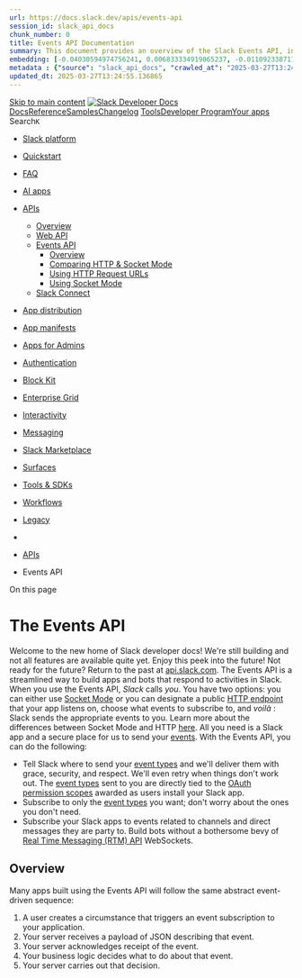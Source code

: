 ```yaml
---
url: https://docs.slack.dev/apis/events-api
session_id: slack_api_docs
chunk_number: 0
title: Events API Documentation
summary: This document provides an overview of the Slack Events API, including its functionalities and integration with other Slack APIs. It links to relevant tools, developer resources, and sections such as quickstart guides and FAQs.
embedding: [-0.04030594974756241, 0.006833334919065237, -0.01109233871102333, -0.017477689310908318, 0.016253620386123657, 0.004139120690524578, -0.03538443520665169, -0.015559560619294643, -0.004467221908271313, 0.018726997077465057, -0.005656587891280651, -0.039902132004499435, -0.0005907395971007645, 0.006883812136948109, 0.005218068603426218, 0.043056949973106384, -0.02465805411338806, 0.05072946846485138, -0.02846907451748848, 0.023295173421502113, 0.049719925969839096, 0.013300711289048195, 0.001478032092563808, 0.052294258028268814, -0.03790828958153725, -0.020241310819983482, -0.019622966647148132, 0.059007707983255386, -0.013489999808371067, -0.002609034301713109, 0.02975624054670334, -0.01672053337097168, -0.0042968615889549255, 0.0063064806163311005, 0.04282980412244797, 0.017578644677996635, 0.04260265827178955, 0.039372123777866364, -0.004637581761926413, -0.012051403522491455, -0.018171750009059906, -0.029402900487184525, -0.02531425654888153, -0.004665975458920002, -0.04964420944452286, 0.022752545773983, -0.05030041188001633, -0.007426440715789795, -0.005110804457217455, 0.020089879631996155, -0.06824501603841782, -0.020115116611123085, 0.018992003053426743, -0.00863789115101099, -0.014966455288231373, -0.019925829023122787, -0.04129025340080261, -0.025074491277337074, -0.04083595797419548, 0.006883812136948109, -0.023105883970856667, 0.01295999065041542, -0.008290860801935196, 0.011799017898738384, -0.010751619003713131, 0.004738536197692156, 0.002910319250077009, 0.027964303269982338, 0.010562329553067684, 0.03291105851531029, 0.04459650069475174, 0.031800560653209686, -0.025579260662198067, 0.0024528708308935165, 0.016228381544351578, -0.030538635328412056, -0.01915605366230011, 0.08353956788778305, -0.029402900487184525, 0.015824565663933754, -0.0036848271265625954, 0.007874424569308758, -0.05870484560728073, -0.02897384576499462, -0.05608003959059715, -0.0028456454165279865, -0.03283534198999405, -0.02788858860731125, -0.011451988480985165, 0.04684273153543472, -0.03265867382287979, 0.00960326474159956, -0.038640204817056656, 0.027535248547792435, 0.07627087086439133, -0.014285014010965824, 0.004962528124451637, -0.01237319502979517, 0.00923730619251728, 0.05062851309776306, 0.059562958776950836, -0.07571562379598618, -0.06607449799776077, -0.06668022274971008, 0.009540168568491936, 0.009048016741871834, 0.02421637997031212, 0.013174518942832947, -0.015244078822433949, -0.07117268443107605, -0.09938937425613403, -0.01050554309040308, 0.0033819645177572966, 0.00435995776206255, 0.012064022943377495, -0.017591264098882675, 0.030740542337298393, 0.011300556361675262, 0.03086673654615879, 0.001752501237206161, -0.06435827910900116, 0.01721268519759178, -0.00861896201968193, 0.024998774752020836, 0.008663129061460495, -0.03715113177895546, -0.000516207015607506, -0.009016469120979309, -0.016871964558959007, 0.016241000965237617, 0.044293638318777084, -0.007338105700910091, 0.04383934661746025, -0.04633796215057373, -0.016506005078554153, -0.02479686588048935, -0.07546323537826538, 0.01909295655786991, -0.032406285405159, 0.02036750316619873, 0.029428139328956604, -0.07389844954013824, -0.0019764932803809643, 0.010985075496137142, -0.036267783492803574, -0.03417298570275307, -0.05880580097436905, -0.01513050589710474, -0.020746080204844475, 0.015622656792402267, 0.013048325665295124, 0.036873508244752884, -0.011319485493004322, 0.01851247064769268, -0.0031516628805547953, -0.01357833482325077, 0.0016357729909941554, 0.037453994154930115, 0.007218222599476576, 0.023610655218362808, -0.012253311462700367, 0.015610037371516228, -0.02723238617181778, -0.013843339867889881, -0.08328718692064285, -0.0024875737726688385, 0.004413589835166931, -0.0229418333619833, -0.05315236747264862, 0.0034702992998063564, -0.04391506314277649, -0.022664209827780724, -0.015433368273079395, 0.07354510575532913, 0.027711918577551842, -0.03689874708652496, -0.008164668455719948, -0.0024954606778919697, 0.012549865059554577, -0.005479918327182531, -0.018310561776161194, -0.019988924264907837, -0.05587812885642052, -0.02788858860731125, 0.011698063462972641, 0.0217051450163126, -0.01800769940018654, 0.04260265827178955, -0.03238104656338692, -0.03472823277115822, -0.017704837024211884, 0.009565407410264015, 0.005281164776533842, 0.032507240772247314, 0.018966764211654663, 0.014953835867345333, -0.01857556588947773, 0.02783811092376709, 0.038589730858802795, 0.0043284096755087376, 0.04214836284518242, -0.02296707220375538, 0.04961897060275078, -0.019509391859173775, 0.046110816299915314, 0.010183751583099365, 0.025970458984375, 0.02713143266737461, -0.00543575081974268, -0.01682148687541485, 0.031018167734146118, -0.028948606923222542, 0.022386586293578148, 0.007047862745821476, -0.02836812101304531, -0.013212376274168491, -0.00479847751557827, 0.05274854972958565, -0.02227301336824894, 0.010164822451770306, -0.009527549147605896, 0.02660142257809639, 0.013515238650143147, -0.010057558305561543, 0.005943676456809044, 0.0162031427025795, 0.014650973491370678, -0.04376363009214401, 0.0051644365303218365, 0.006732380948960781, -0.013464761897921562, 0.04532841965556145, 0.011275318451225758, -0.04123977571725845, 0.044874127954244614, -0.051612816751003265, 0.01549646444618702, -0.0420474112033844, -0.005035088863223791, -0.006243383977562189, -0.006278086919337511, -0.008221454918384552, -0.01598861627280712, 0.041214536875486374, 0.011351034045219421, 0.028040019795298576, 0.0051959846168756485, -0.038084957748651505, 0.045555565506219864, 0.050956614315509796, 0.0753118097782135, -0.02839335799217224, -0.017591264098882675, -0.0036753625608980656, 0.024355191737413406, -0.05375809222459793, 0.026172367855906487, 0.00479216780513525, -0.003807864850386977, 0.0061582038179039955, 0.037378281354904175, 0.004350493662059307, -0.04247646406292915, 0.018941525369882584, -0.0358639657497406, -4.5005446736468e-05, 0.00897230114787817, 0.010991384275257587, -0.018058177083730698, -0.019029859453439713, -0.008492768742144108, -0.014171441085636616, 0.016379812732338905, -0.018361039459705353, -0.012859037145972252, -0.005779625847935677, 0.0009322486002929509, 0.015016932040452957, -0.013944294303655624, 0.0014133582590147853, -0.020291786640882492, -0.03654540702700615, 0.020594649016857147, -0.013527858071029186, 0.014890739694237709, -0.008839799091219902, -0.01485288143157959, -0.020733460783958435, 0.012070332653820515, -0.00923099648207426, -0.010556019842624664, 0.03876639902591705, -0.012789630331099033, -0.0408107228577137, 0.019534630700945854, 0.048028942197561264, 0.059007707983255386, -0.0009772047633305192, 0.03175008296966553, -0.012411052361130714, 0.01419667899608612, -0.03578825294971466, 0.011534013785421848, -0.010656974278390408, 0.03641921654343605, 0.028847653418779373, 0.02589474245905876, -0.013792863115668297, 0.05451525002717972, -0.05527240410447121, -0.004246384371072054, 0.06117822229862213, -0.02468329295516014, -0.06238967552781105, -0.017566025257110596, 0.02960480935871601, 0.05638290196657181, 0.0568876713514328, 0.022121582180261612, -0.014676211401820183, -0.02975624054670334, -0.012486767955124378, -0.01047399453818798, -0.010795786045491695, -0.0025348959024995565, -0.06450971215963364, -0.03033672645688057, -0.01147091668099165, -0.0022146820556372404, -0.009729458019137383, 0.05613051727414131, -0.05926009640097618, -0.017048634588718414, 0.05522192642092705, -0.010625425726175308, -0.005968914832919836, 0.03086673654615879, 0.014436445198953152, 0.004744845908135176, 0.07152602821588516, 0.036747317761182785, -0.04277932643890381, -0.040533095598220825, -0.03828686848282814, 0.016922442242503166, 0.05941152572631836, -0.03568729758262634, -0.01853770762681961, -0.05189044028520584, 0.034273937344551086, -0.01607695035636425, -0.04159311577677727, -0.01726316288113594, -0.027055716142058372, 0.016278859227895737, 0.008240384049713612, -0.010284705087542534, -0.04643891751766205, -0.02462019771337509, -0.003303094068542123, -0.04949278011918068, -0.009294092655181885, -0.0022430752869695425, -0.0036879817489534616, 0.010070177726447582, 0.001457525766454637, -0.033718690276145935, -0.05491906404495239, -0.0009756273357197642, -0.05360666289925575, 0.07001171261072159, 0.014638354070484638, 0.016998156905174255, -0.027030477300286293, -0.020872274413704872, -0.002654779003933072, -0.02048107609152794, 0.045378897339105606, -0.019017240032553673, 0.03268391266465187, 0.0074769179336726665, 0.027055716142058372, -0.026374274864792824, -0.050350889563560486, -0.008202525787055492, 0.03094245120882988, -0.017111731693148613, 0.003255771705880761, -0.0006991864647716284, -0.015143124386668205, 0.03942260146141052, 0.004571330733597279, -0.013742385432124138, -0.025970458984375, 0.04949278011918068, -0.028065258637070656, 0.01721268519759178, -0.010940907523036003, 0.055373359471559525, -0.030059102922677994, 0.02036750316619873, -0.015811946243047714, -0.013691908679902554, -0.009287782944738865, -0.026828568428754807, -0.048028942197561264, 0.00588373513892293, -0.033112965524196625, -0.0083791958168149, 0.012467839755117893, 0.02778763324022293, 0.04159311577677727, 0.023244695737957954, -0.04765036702156067, -0.02406494878232479, -0.010543400421738625, 0.022121582180261612, 0.0012579835020005703, 0.02421637997031212, 0.0568876713514328, 0.03760542720556259, -0.09979318827390671, -0.0009172632126137614, 0.030462918803095818, -0.05047708377242088, 0.002902432344853878, 0.02222253568470478, -0.003833103459328413, 0.01023422833532095, -0.025566643103957176, 0.0003302699769847095, -0.023610655218362808, 0.046741779893636703, 0.007931211963295937, 0.02041797898709774, -0.01458787638694048, 0.028595266863703728, -0.025629738345742226, 0.009458143264055252, 0.041214536875486374, 0.009413976222276688, 0.007230842020362616, -0.0030649052932858467, 0.011786398477852345, -0.03790828958153725, 0.032482001930475235, -0.031800560653209686, -0.02854478918015957, -0.0051644365303218365, 0.014915977604687214, -0.01849985122680664, 0.00041288675856776536, -0.006009927485138178, 0.014777165837585926, -0.0706174373626709, -0.037453994154930115, 0.004902586806565523, -0.016947681084275246, 0.0446469783782959, 0.015420748852193356, -0.0014961722772568464, 0.023913517594337463, -0.020115116611123085, 0.012297479435801506, -0.010530781000852585, 0.015408129431307316, 0.009294092655181885, -0.008126810193061829, -0.00135893770493567, -7.320162694668397e-05, 0.009167900308966637, -0.009350879117846489, 0.046035099774599075, -0.008909204974770546, -0.003517621662467718, -0.023825183510780334, 0.02048107609152794, 0.03028624877333641, 0.03210342302918434, 0.02544044889509678, 0.0071677458472549915, 0.015950758010149002, -0.015622656792402267, 0.01976177841424942, 0.0408107228577137, 0.011559251695871353, 0.0007027356186881661, 0.01021529920399189, -0.02281564101576805, 0.02359803579747677, -0.04800370708107948, 0.008442291989922523, 0.041113585233688354, -0.013502619229257107, 0.014322872273623943, -0.050350889563560486, -0.041063107550144196, -0.027686679735779762, 0.02470853179693222, 0.008801940828561783, -0.011067099869251251, -0.046035099774599075, -0.03540967404842377, 0.07465560734272003, 0.05151186138391495, 0.004530318081378937, -0.005006695631891489, -0.012814869172871113, 0.002642159815877676, 0.01423453725874424, -0.017540786415338516, -0.030008625239133835, 0.02897384576499462, 0.04151739925146103, -0.027030477300286293, 0.0096158841624856, -0.02773715741932392, 0.024317335337400436, 0.008530627004802227, -0.020291786640882492, -0.03967498615384102, 0.015925519168376923, -0.002651624148711562, 0.009830411523580551, -0.026853807270526886, -0.0072686998173594475, -0.03281010314822197, -0.03518252819776535, -0.018853189423680305, -0.028645744547247887, -0.018865808844566345, 0.014575257897377014, 0.015042170882225037, 0.011653896421194077, 8.118725963868201e-05, 0.044848889112472534, -0.013439523056149483, -0.049820881336927414, 0.00481425179168582, 0.021288709715008736, -0.037453994154930115, 0.0406845286488533, 0.002348761772736907, 0.012228073552250862, -0.030185295268893242, 0.004350493662059307, -0.004457757342606783, -0.015080028213560581, -0.00647999532520771, 0.03154817596077919, 0.007155126426368952, 0.007205603644251823, 0.04515175148844719, -0.036848269402980804, 0.024178521707654, 0.029907671734690666, 0.009275163523852825, -0.015080028213560581, 0.006233919877558947, 8.734901348361745e-05, -0.011799017898738384, -0.0024528708308935165, 0.04078548401594162, 0.011199602857232094, -0.001763543114066124, 0.006883812136948109, 0.0027036787942051888, -0.00988088920712471, -0.022992311045527458, 0.0002419350785203278, 0.005360035225749016, 0.005088720936328173, 0.005678671877831221, 0.033138204365968704, -0.0445207878947258, -0.030033864080905914, -0.018966764211654663, -0.0010347801726311445, -0.0234970822930336, 9.913028770824894e-05, -0.022411825135350227, -0.03876639902591705, -0.03543491289019585, 0.03826162964105606, -0.06450971215963364, -0.041769783943891525, 0.004656510893255472, 0.028898129239678383, 0.0018455683020874858, -0.012669747695326805, 0.0011633390095084906, -0.020178213715553284, -0.013098802417516708, 0.023333031684160233, 0.006770238745957613, 0.01668267510831356, 0.014941216446459293, 0.021351804956793785, -0.04462173953652382, 0.009395047090947628, 0.01085888221859932, -0.0018865809543058276, -0.01597599685192108, -0.02591998130083084, -0.024292096495628357, 0.023610655218362808, -0.006757619325071573, 0.0015734652988612652, -0.009022778831422329, -0.030488157644867897, 0.019332721829414368, 0.007590491324663162, -0.014575257897377014, -0.04825609177350998, -0.0005363189848139882, 0.009388737380504608, -0.04126501455903053, -0.0066819037310779095, 0.004098108038306236, -0.0011270586401224136, -0.03334011137485504, -0.015042170882225037, 0.028620505705475807, 0.02973100170493126, 0.02907479926943779, 0.013881197199225426, 0.009111112914979458, -0.03278486430644989, -0.005927902180701494, 0.011414130218327045, 0.02667713724076748, 0.020266547799110413, 0.026197604835033417, 0.0010750041110441089, -0.02781287208199501, 0.02530163712799549, 0.010896740481257439, -0.011414130218327045, 0.009079565294086933, -0.020834416151046753, -0.025087110698223114, 0.027030477300286293, 0.0302357729524374, -0.007224532309919596, 0.00346714467741549, -0.010171132162213326, -0.0042968615889549255, 0.011969378218054771, 0.014688830822706223, 0.03389536216855049, -0.013780243694782257, -0.02532687596976757, 0.03788305073976517, 0.0018203298095613718, 0.03785781189799309, -0.014915977604687214, -0.006196062080562115, -0.034324415028095245, 0.01176747027784586, 0.034299176186323166, -0.011079719290137291, 0.04868514463305473, 3.678566599774058e-06, -0.0003724656708072871, -0.014903358183801174, 0.03404679149389267, 0.005543014500290155, 0.018979383632540703, 0.01987535133957863, 0.03318868204951286, -0.04719607159495354, 0.05986582115292549, 0.02970576286315918, 0.025087110698223114, 0.02788858860731125, -0.0018960454035550356, -0.020746080204844475, -0.03467775508761406, 0.007830257527530193, 0.020872274413704872, -0.034400131553411484, -0.0007780569139868021, -0.047902751713991165, -0.01547122560441494, 0.01112388726323843, -0.03346630558371544, 0.008751464076340199, 0.03407203033566475, 0.025844266638159752, -0.00209006667137146, -0.00399399921298027, -0.030513396486639977, 0.03639397770166397, 0.006442137528210878, 0.023749466985464096, 0.006776548456400633, -0.0022793556563556194, 0.012455220334231853, -0.022020626813173294, -0.07056695967912674, 0.014638354070484638, 0.00648630503565073, -0.008789322338998318, -0.008404434658586979, -0.007508466020226479, 0.002433941699564457, 0.01113650668412447, -0.021818717941641808, 0.029554331675171852, -0.059058185666799545, 0.00926254503428936, -0.009697909466922283, -0.006344338413327932, 0.014158821664750576, -0.013805481605231762, 0.005631349515169859, -0.02347184345126152, -0.014903358183801174, -0.019547250121831894, -0.024241618812084198, -0.00271472055464983, 0.011937829665839672, -0.029276708140969276, -0.015774087980389595, 0.0034008934162557125, -0.03031148761510849, 0.018928905948996544, 0.03758018836379051, -0.023736847564578056, 0.012070332653820515, 0.008120500482618809, 0.025112347677350044, 0.011868423782289028, -0.02589474245905876, -0.03652016818523407, 0.009395047090947628, -0.054717157036066055, 0.0166952945291996, -0.041694071143865585, -0.004464067053049803, 0.017553405836224556, -0.011887352913618088, 0.021187756210565567, 0.030664827674627304, 0.03652016818523407, -0.03210342302918434, -0.033592499792575836, 0.00833502784371376, 0.014057867228984833, 0.0025128121487796307, 0.018411515280604362, 0.009300402365624905, -0.021806100383400917, 0.005656587891280651, 0.015269317664206028, 0.014398587867617607, -0.019307484850287437, 0.017187446355819702, 3.0266532121459022e-05, 0.028570028021931648, -0.002766774967312813, 0.020531553775072098, -0.004836335312575102, 0.024607578292489052, -0.01603909209370613, -0.03407203033566475, -0.006587259471416473, -0.022020626813173294, 0.022424444556236267, 0.01615266688168049, 0.018853189423680305, -0.020632507279515266, -0.04467221722006798, 0.017490308731794357, 0.041921216994524, -0.0142219178378582, -0.04202217236161232, -0.020922750234603882, 0.02657618373632431, -0.047246549278497696, -0.00031528458930552006, -0.03399631381034851, 0.010272086597979069, 0.0019717609975486994, 0.00016030417464207858, -0.012417362071573734, -0.015912899747490883, -0.012291169725358486, -0.06450971215963364, -0.04275408759713173, -0.04775131866335869, -0.028898129239678383, -0.007079410832375288, -0.02538997307419777, -0.01802031882107258, -0.04936658591032028, -0.008795632049441338, -0.10206466168165207, -0.04860943183302879, 0.006382196210324764, -0.020859654992818832, 0.010631735436618328, -0.03084149770438671, 0.002896122634410858, 0.02289135754108429, 0.03207818418741226, -0.019660823047161102, 0.016859345138072968, -0.027913827449083328, -0.013818101026117802, 0.007811328396201134, 0.011275318451225758, -0.009798863902688026, 0.03510681167244911, 0.03583872690796852, -0.008751464076340199, -0.0095843356102705, 0.01111757755279541, 0.006110881920903921, -0.0002776239416562021, 0.03646969050168991, 0.007060481701046228, 0.008316099643707275, 0.008051094599068165, -0.008555865846574306, 0.06991075724363327, 0.013742385432124138, 0.007596801035106182, 0.012840108014643192, -0.05698862671852112, -0.027409056201577187, 0.0027793943881988525, 0.044773172587156296, 0.004372577182948589, 0.003836258314549923, 0.023333031684160233, -0.032986775040626526, 0.03162389248609543, 0.010190061293542385, 0.023648513481020927, -0.024872582405805588, 0.02776239439845085, 0.012922133319079876, -0.023926137015223503, 0.005953141022473574, -0.026979999616742134, 0.027484770864248276, 0.03081625886261463, -0.006568330340087414, 0.020809177309274673, 0.010997693985700607, 0.011004003696143627, 0.048508476465940475, -0.034198224544525146, -0.005587182007730007, 0.01607695035636425, -0.01049923337996006, 0.009975533001124859, 0.014120963402092457, -0.007262390106916428, -0.029377661645412445, 0.007148816715925932, 0.0174398310482502, -0.005303248297423124, 0.01986273191869259, -0.005208604037761688, -0.004123346880078316, 0.022601112723350525, 0.04757465049624443, 0.01606433093547821, -0.011199602857232094, 0.023219458758831024, 0.01335118804126978, -0.012045093812048435, 0.019610347226262093, -0.002063250634819269, -0.023080645129084587, 0.05072946846485138, -0.020089879631996155, 0.021970150992274284, 0.04621176794171333, 0.00020486596622504294, -0.010360421612858772, 0.011445678770542145, -0.005464144051074982, 0.020531553775072098, -0.023358270525932312, 0.03205294907093048, -0.031194837763905525, -0.0007685924647375941, -0.02910003811120987, 0.0005733881262131035, 0.011016623117029667, 0.009546478278934956, 0.01232902705669403, 0.02483472414314747, -0.00836657639592886, 0.047978468239307404, 0.031245313584804535, 0.02975624054670334, 0.008082643151283264, -0.02904956042766571, 0.0036816722713410854, 0.017730075865983963, 0.002473376924172044, 0.00239766133017838, 0.006738690659403801, 0.03273438662290573, -0.02036750316619873, 0.025124967098236084, 0.02776239439845085, -0.03720160946249962, 0.005842722486704588, 0.04098739102482796, -0.0037037560250610113, 0.0012319562956690788, 0.024266857653856277, -0.0174398310482502, -0.010688521899282932, -0.04202217236161232, 0.04002832621335983, -0.0014882852556183934, 0.003243152517825365, 0.044823650270700455, -0.006199216470122337, -0.024304715916514397, 0.015736229717731476, 0.010726380161941051, 0.030059102922677994, -0.004400970414280891, 0.034854426980018616, -0.025137586519122124, -0.00650523416697979, 0.005167591385543346, 0.021414902061223984, -0.0045776404440402985, 0.012638199143111706, 0.001996999606490135, -0.046110816299915314, -0.01423453725874424, -0.004322099965065718, -0.005691290833055973, 0.016972918063402176, -0.04257741943001747, 0.05199139565229416, -0.03689874708652496, -0.036065876483917236, 0.016468148678541183, -0.015534321777522564, -0.029478617012500763, -0.01272022444754839, -0.007388582918792963, 0.020014163106679916, -0.010959836654365063, -0.034400131553411484, -0.017704837024211884, -0.03323915973305702, 0.011357343755662441, 0.0004913628217764199, 0.05113328620791435, -0.01738935522735119, -0.006218145601451397, -0.004482995718717575, 0.00024114637926686555, 0.018714377656579018, -0.02532687596976757, 0.006196062080562115, 0.012032474391162395, 0.016417670994997025, 0.007262390106916428, 0.0012800672557204962, 0.01861342415213585, 0.022563256323337555, 0.04522746428847313, -0.0003202139923814684, -0.021351804956793785, 0.03583872690796852, -0.011937829665839672, -0.006426363717764616, 0.006205526180565357, 0.03581349179148674, 0.01727578230202198, -0.011647586710751057, -0.0018313716864213347, 0.01732625812292099, -0.013174518942832947, -0.002605879446491599, 0.012922133319079876, 0.06915359944105148, 0.009988152422010899, 0.008934443816542625, -0.06683165580034256, 0.01458787638694048, -0.0028377585113048553, -0.028721459209918976, -0.01851247064769268, 0.040432143956422806, 0.0022052174899727106, 0.023799944669008255, -0.004262158647179604, -0.005148662254214287, 0.007659897208213806, -0.0008131542708724737, -0.03038720414042473, 0.02728286385536194, 0.032507240772247314, 0.019484153017401695, 0.00021906265465077013, 0.00862527173012495, 0.0027257625479251146, 0.0027999007143080235, -0.015748849138617516, -0.03387012332677841, -0.04388982430100441, -0.03263343498110771, 0.007849186658859253, -0.03177532181143761, -0.04159311577677727, -0.056635286659002304, -0.003779471619054675, 0.00028373641544021666, 0.0012453643139451742, 0.01853770762681961, 0.00863789115101099, -0.026349037885665894, -0.033617738634347916, 0.004249539226293564, 0.01733887754380703, -0.0008478572708554566, -0.022424444556236267, -0.011925210244953632, 0.04388982430100441, -0.013830720447003841, 0.016985537484288216, -0.0060951076447963715, 0.02218467742204666, 0.019357960671186447, -0.012896894477307796, 0.009048016741871834, -0.009073255583643913, -0.045530326664447784, -0.021970150992274284, 0.017767932265996933, 0.041719309985637665, 0.025112347677350044, 0.026197604835033417, 0.016354573890566826, 0.0009007004555314779, 0.019976304844021797, 0.046085577458143234, 0.016417670994997025, 0.003858342068269849, -0.013275472447276115, -0.0332643985748291, 0.018310561776161194, -0.01419667899608612, -0.03195199370384216, 0.0031642820686101913, 0.05608003959059715, -0.004924670327454805, -0.009571717120707035, -0.02043059840798378, 0.028065258637070656, -0.018802713602781296, 0.016960300505161285, -6.171612039906904e-05, -0.011332104913890362, -0.024632815271615982, 0.044773172587156296, 0.021919673308730125, 0.021389663219451904, 0.004249539226293564, -0.01790674589574337, -0.02353494055569172, -0.010757927782833576, -0.019395818933844566, -0.014575257897377014, 0.018979383632540703, -0.012934752739965916, -0.007085720542818308, -0.01660696044564247, 0.018247464671730995, -0.009281473234295845, 0.038059718906879425, -0.021907053887844086, 0.02352232113480568, -0.02657618373632431, 0.01295999065041542, 0.023963995277881622, -0.025781169533729553, -0.016985537484288216, -0.012890584766864777, -0.012228073552250862, -0.0018818486714735627, 0.018752235919237137, 0.008858728222548962, -0.020897511392831802, 0.014802404679358006, -0.031119121238589287, 0.020771319046616554, 0.003249462228268385, -0.00013802327157463878, -0.009981842711567879, 0.002017505932599306, 0.012070332653820515, 0.031901516020298004, 0.013313330709934235, -0.06112774834036827, 0.016417670994997025, 0.055979084223508835, 0.028115734457969666, -0.010076487436890602, 0.0033882742282003164, -0.04807941988110542, -0.01723792403936386, -0.007805018685758114, 0.01619052328169346, 0.01299784891307354, 0.008278241381049156, 0.02097322791814804, 0.030437679961323738, 0.022424444556236267, -0.0142219178378582, 0.01147091668099165, -0.014991693198680878, -0.0015292979078367352, 0.01548384502530098, 0.01852509006857872, -0.021528474986553192, -0.02540259249508381, 0.01172961201518774, -0.03414774686098099, -0.006688213441520929, -0.04944230243563652, -0.0051959846168756485, 0.003628040198236704, 0.016392432153224945, -0.0040886434726417065, -0.004520853515714407, -0.005511466413736343, -0.00028846864006482065, 0.03886735439300537, -0.021995387971401215, 0.04560604318976402, 0.01660696044564247, -0.038690682500600815, -0.014436445198953152, 0.07440321892499924, -0.009079565294086933, -0.01615266688168049, 0.013439523056149483, 0.03084149770438671, 0.00479216780513525, 0.01853770762681961, 0.02586950547993183, -0.006233919877558947, -0.021452760323882103, -0.026399513706564903, 0.03144722059369087, 0.007306557614356279, 0.005344260949641466, 0.01988797076046467, -0.016291478648781776, -0.024910440668463707, 0.023711608722805977, 0.03217913955450058, -0.012215454131364822, 0.00032060834928415716, 0.050451844930648804, -0.008423362858593464, 0.020632507279515266, -0.025755930691957474, -0.03662112355232239, 0.0008588990895077586, -0.026121890172362328, 0.015534321777522564, 0.005293784197419882, -0.0210237056016922, -0.04388982430100441, -0.021793480962514877, 0.020695604383945465, -0.00604778528213501, 0.002667398424819112, 0.0016341955633834004, -0.010556019842624664, -0.0021342341788113117, 0.00480163237079978, -0.013919055461883545, -0.026727614924311638, 0.02710619382560253, -0.026399513706564903, -0.014474303461611271, -0.0071677458472549915, 0.022714687511324883, -0.03520776331424713, 0.002911896677687764, -0.012278550304472446, -0.004281087778508663, 0.04840752109885216, 0.0184872318059206, -0.01977439783513546, -0.014158821664750576, -0.013363807462155819, 0.020960608497262, 0.029200991615653038, -0.009092184714972973, -0.010757927782833576, -0.021276090294122696, 0.046691302210092545, -0.00039770419243723154, 0.019559869542717934, -0.018058177083730698, 0.0022430752869695425, -0.01603909209370613, -0.030412442982196808, 0.01325023453682661, 0.004044476430863142, 0.020102497190237045, 0.021440140902996063, 0.03508157283067703, 0.0421736016869545, -0.018903667107224464, -0.0021989080123603344, -0.02594522014260292, 0.010884121060371399, 0.011874733492732048, 0.020190833136439323, -0.0394478403031826, 0.0037510781548917294, 0.00712988805025816, 0.010410898365080357, -0.03356726095080376, 0.005337951239198446, 0.006782858166843653, -0.025566643103957176, -0.007439060136675835, -0.010568639263510704, -0.0013068831758573651, -0.00010164428385905921, 0.02282826043665409, 0.0009511774987913668, 0.028771936893463135, 0.018335800617933273, -0.02788858860731125, -0.015080028213560581, -0.0055051567032933235, -0.015710992738604546, 0.0027730846777558327, 0.0336429737508297, -0.0069279796443879604, 0.009426594711840153, 0.0009953449480235577, 0.014512160792946815, -0.04681749269366264, -0.010751619003713131, -0.010442445985972881, 0.031093882396817207, -0.007136197295039892, -0.010423517785966396, 0.0015482268063351512, -0.006511543411761522, -0.02217205800116062, 0.013527858071029186, -0.03768114373087883, -0.011502465233206749, 0.0016894048312678933, -0.02728286385536194, 0.010518161579966545, -0.013931674882769585, -0.0034072031266987324, -0.006782858166843653, -0.03768114373087883, 0.031926754862070084, -0.017136968672275543, -1.8164848370361142e-05, -0.0031863658223301172, 0.02839335799217224, -0.007401202339679003, 0.010593878105282784, -0.018941525369882584, -0.030740542337298393, 0.009912436828017235, 0.011180673725903034, 0.015042170882225037, -0.008505388163030148, 0.0023030168376863003, 0.01487812027335167, -0.007262390106916428, 0.007344415411353111, 0.011836876161396503, 0.00462811766192317, 0.0013171363389119506, -0.01209557056427002, 0.003861496690660715, -0.020695604383945465, 0.02279040217399597, -0.013553096912801266, 0.004293706733733416, 0.005675517022609711, 0.02482210472226143, 0.008442291989922523, 0.028570028021931648, 0.007319177035242319, 0.018222225829958916, -0.016392432153224945, -0.006013082340359688, -0.028898129239678383, -0.009937675669789314, -0.020796557888388634, -0.027383817359805107, 0.00033224173239432275, 0.02841859683394432, 0.0001613886415725574, 0.018739616498351097, 0.007483227644115686, 0.01670791395008564, 0.010972456075251102, -0.009988152422010899, -0.01915605366230011, -0.004719607066363096, 0.002680017612874508, -0.0014449064619839191, 0.01273284386843443, -0.025844266638159752, -0.012221763841807842, -0.019421057775616646, -0.02291659452021122, -0.0296805240213871, -0.01602647453546524, 0.025528784841299057, -0.024355191737413406, 0.03086673654615879, 0.015193602070212364, -0.010985075496137142, -0.024266857653856277, -0.012575102970004082, 0.026853807270526886, -0.0074769179336726665, 0.014474303461611271, 0.014335491694509983, -0.029276708140969276, 0.01861342415213585, -0.008088952861726284, 0.020178213715553284, -0.026954762637615204, 0.011168054305016994, 0.00047361699398607016, -0.009350879117846489, -0.008309789933264256, -0.020115116611123085, -0.0010726379696279764, -0.009716838598251343, 0.04017975926399231, -0.03197723254561424, -0.005890044383704662, -0.001752501237206161, 0.026323799043893814, -0.04214836284518242, 0.02849431335926056, 0.009666360914707184, 0.014688830822706223, 0.040432143956422806, 0.01976177841424942, -0.008581103757023811, 0.021339187398552895, -0.0004140698292758316, -0.015408129431307316, -0.006972147151827812, 0.0017177981790155172, 0.0027857040986418724, -0.036116354167461395, 0.038110196590423584, 0.013389046303927898, 0.028746698051691055, -0.01299784891307354, 0.003864651545882225, -0.01325023453682661, 0.03886735439300537, 0.0030917213298380375, -0.006946908310055733, 0.03230533376336098, 0.02342136576771736, -0.017124351114034653, -0.03028624877333641, -0.001611323095858097, -0.002063250634819269, 0.0014914399944245815, 0.02478424832224846, -0.004665975458920002, -0.022714687511324883, 0.027711918577551842, -0.024910440668463707, 0.01236688531935215, 0.020544173195958138, 0.009275163523852825, -0.005801709834486246, -0.007868114858865738, -0.009925056248903275, 0.010701141320168972, 0.013389046303927898, -0.015559560619294643, -0.012303789146244526, 0.02545306831598282, 0.0022036400623619556, -0.0003456497215665877, 0.009937675669789314, 0.008650509640574455, 0.0055745625868439674, 0.007666206918656826, -0.016304098069667816, 0.013048325665295124, -0.016581721603870392, -0.015206221491098404, 0.018070794641971588, 0.007060481701046228, -0.04924039542675018, 0.05809912085533142, -0.005776470992714167, 0.039346884936094284, -0.030513396486639977, 0.038614969700574875, -0.008170978166162968, -0.0234339851886034, 0.023068027570843697, -0.023938756436109543, 0.026399513706564903, -0.015067408792674541, -0.032532479614019394, -0.005186520051211119, -0.014815024100244045, -0.005047708284109831, -0.010145893320441246, 0.027913827449083328, -0.002364535816013813, -0.0033693453297019005, 0.005972069688141346, -0.015761468559503555, 0.019332721829414368, 0.00693428935483098, -0.010764237493276596, -0.01605171151459217, 0.009565407410264015, 0.019673442468047142, -0.014941216446459293, 0.012650818563997746, 0.013944294303655624, 0.0017083337297663093, 0.038009241223335266, 0.0051928297616541386, 0.028771936893463135, 0.020834416151046753, -0.0003580717893783003, 0.043637435883283615, 0.003205294720828533, -0.01208295114338398, -0.018083414062857628, -0.010366730391979218, 0.018865808844566345, -0.03210342302918434, 0.0033977385610342026, 0.0031106502283364534, -0.015357652679085732, 0.004599723964929581, 0.02217205800116062, -0.007066791411489248, 0.004407280124723911, 0.013149280101060867, -0.0037479232996702194, -0.010291014797985554, 0.022588495165109634, 0.0015703104436397552, 0.018815333023667336, 0.025617118924856186, 0.025490926578640938, -0.013805481605231762, 0.004391506314277649, -0.009729458019137383, 0.01800769940018654, 0.025705454871058464, 0.046666063368320465, -0.013262853026390076, 0.02112465910613537, 0.0018203298095613718, 0.014045247808098793, -0.004457757342606783, -0.003281010314822197, -0.029301946982741356, 0.002672130474820733, -0.026727614924311638, 0.00399399921298027, -0.00988088920712471, -0.016405051574110985, 0.0018313716864213347, 0.018159130588173866, 0.0059594507329165936, 0.0005118691478855908, -0.0050981855019927025, -0.002359803533181548, 0.02788858860731125, 0.016291478648781776, 0.02545306831598282, -0.014171441085636616, 0.007464298512786627, -0.02357279695570469, -0.01049292366951704, 0.014348111115396023, 0.00899123027920723, -0.006382196210324764, -0.01449954230338335, -0.010745309293270111, 0.04631272330880165, -0.028191450983285904, 0.020771319046616554, -0.016834106296300888, -0.01610218919813633, 0.04656510800123215, 0.03785781189799309, -0.01513050589710474, -0.02591998130083084, 0.030033864080905914, -0.015382890589535236, -0.018386276438832283, -0.038539253175258636, -0.014979073777794838, -0.004448292776942253, -0.008278241381049156, -0.019168671220541, -0.012429981492459774, 0.014966455288231373, 0.003189520677551627, -0.005615575239062309, 0.028267165645956993, -0.04325886070728302, 0.009937675669789314, -0.004322099965065718, 0.0020269702654331923]
metadata : {"source": "slack_api_docs", "crawled_at": "2025-03-27T13:24:53.658307", "url_path": "/apis/events-api", "chunk_size": 4457}
updated_dt: 2025-03-27T13:24:55.136865
---
```

[Skip to main content](https://docs.slack.dev/apis/events-api#__docusaurus_skipToContent_fallback)
[![Slack Developer Docs](https://docs.slack.dev/img/logos/slack-developers-white.png)](https://slack.dev)[Docs](https://docs.slack.dev/)[Reference](https://docs.slack.dev/reference)[Samples](https://docs.slack.dev/samples)[Changelog](https://docs.slack.dev/changelog)
[Tools](https://tools.slack.dev)[Developer Program](https://api.slack.com/developer-program)[Your apps](https://api.slack.com/apps)
Search`K`
  * [Slack platform](https://docs.slack.dev/)
  * [Quickstart](https://docs.slack.dev/quickstart)
  * [FAQ](https://docs.slack.dev/faq)
  * [AI apps](https://docs.slack.dev/ai/)
  * [APIs](https://docs.slack.dev/apis/)
    * [Overview](https://docs.slack.dev/apis/)
    * [Web API](https://docs.slack.dev/apis/web-api/)
    * [Events API](https://docs.slack.dev/apis/events-api/)
      * [Overview](https://docs.slack.dev/apis/events-api/)
      * [Comparing HTTP & Socket Mode](https://docs.slack.dev/apis/events-api/comparing-http-socket-mode)
      * [Using HTTP Request URLs](https://docs.slack.dev/apis/events-api/using-http-request-urls)
      * [Using Socket Mode](https://docs.slack.dev/apis/events-api/using-socket-mode)
    * [Slack Connect](https://docs.slack.dev/apis/slack-connect/)
  * [App distribution](https://docs.slack.dev/distribution/)
  * [App manifests](https://docs.slack.dev/app-manifests/)
  * [Apps for Admins](https://docs.slack.dev/admins/)
  * [Authentication](https://docs.slack.dev/authentication/)
  * [Block Kit](https://docs.slack.dev/block-kit/)
  * [Enterprise Grid](https://docs.slack.dev/enterprise-grid/)
  * [Interactivity](https://docs.slack.dev/interactivity/)
  * [Messaging](https://docs.slack.dev/messaging/)
  * [Slack Marketplace](https://docs.slack.dev/slack-marketplace/)
  * [Surfaces](https://docs.slack.dev/surfaces/)
  * [Tools & SDKs](https://docs.slack.dev/tools/)
  * [Workflows](https://docs.slack.dev/workflows/)
  * [Legacy](https://docs.slack.dev/legacy/)


  * [](https://docs.slack.dev/)
  * [APIs](https://docs.slack.dev/apis/)
  * Events API


On this page
# The Events API
Welcome to the new home of Slack developer docs!
We're still building and not all features are available quite yet. Enjoy this peek into the future!
Not ready for the future? Return to the past at [api.slack.com](https://api.slack.com/docs).
The Events API is a streamlined way to build apps and bots that respond to activities in Slack. When you use the Events API, _Slack_ calls _you_.
You have two options: you can either use [Socket Mode](https://docs.slack.dev/apis/events-api/using-socket-mode) or you can designate a public [HTTP endpoint](https://docs.slack.dev/apis/events-api/using-http-request-urls) that your app listens on, choose what events to subscribe to, and _voilà_ : Slack sends the appropriate events to you. Learn more about the differences between Socket Mode and HTTP [here](https://docs.slack.dev/apis/events-api/comparing-http-socket-mode).
All you need is a Slack app and a secure place for us to send your [events](https://docs.slack.dev/reference/events). With the Events API, you can do the following:
  * Tell Slack where to send your [event types](https://docs.slack.dev/reference/events) and we'll deliver them with grace, security, and respect. We'll even retry when things don't work out. The [event types](https://docs.slack.dev/reference/events) sent to you are directly tied to the [OAuth permission scopes](https://docs.slack.dev/authentication/installing-with-oauth) awarded as users install your Slack app.
  * Subscribe to only the [event types](https://docs.slack.dev/reference/events) you want; don't worry about the ones you don't need.
  * Subscribe your Slack apps to events related to channels and direct messages they are party to. Build bots without a bothersome bevy of [Real Time Messaging (RTM) API](https://docs.slack.dev/legacy/legacy-rtm-api) WebSockets.


## Overview[​](https://docs.slack.dev/apis/events-api#overview "Direct link to Overview")
Many apps built using the Events API will follow the same abstract event-driven sequence:
  1. A user creates a circumstance that triggers an event subscription to your application.
  2. Your server receives a payload of JSON describing that event.
  3. Your server acknowledges receipt of the event.
  4. Your business logic decides what to do about that event.
  5. Your server carries out that decision.